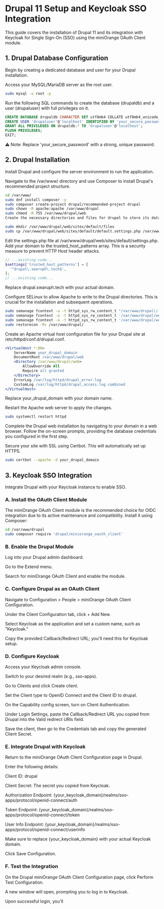 # Drupal 11 Setup and Keycloak SSO Integration

This guide covers the installation of Drupal 11 and its integration with Keycloak for Single Sign-On (SSO) using the miniOrange OAuth Client module.

## 1. Drupal Database Configuration

Begin by creating a dedicated database and user for your Drupal installation.

Access your MySQL/MariaDB server as the root user.

```bash
sudo mysql -u root -p
```

Run the following SQL commands to create the database (drupaldb) and a user (drupaluser) with full privileges on it.

```sql
CREATE DATABASE drupaldb CHARACTER SET utf8mb4 COLLATE utf8mb4_unicode_ci;
CREATE USER 'drupaluser'@'localhost' IDENTIFIED BY 'your_secure_password';
GRANT ALL PRIVILEGES ON drupaldb.* TO 'drupaluser'@'localhost';
FLUSH PRIVILEGES;
EXIT;
```

⚠️ Note: Replace 'your_secure_password' with a strong, unique password.

## 2. Drupal Installation

Install Drupal and configure the server environment to run the application.

Navigate to the /var/www/ directory and use Composer to install Drupal's recommended project structure.

```bash
cd /var/www/
sudo dnf install composer -y
sudo composer create-project drupal/recommended-project drupal
sudo chown -R apache:apache /var/www/drupal
sudo chmod -R 755 /var/www/drupal/web
Create the necessary directories and files for drupal to store its data and configuration.
```
```bash
sudo mkdir /var/www/drupal/web/sites/default/files
sudo cp /var/www/drupal/web/sites/default/default.settings.php /var/www/drupal/web/sites/default/settings.php
```

Edit the settings.php file at /var/www/drupal/web/sites/default/settings.php. Add your domain to the trusted_host_patterns array. This is a security measure to prevent HTTP Host header attacks.

```php
// ...existing code...
$settings['trusted_host_patterns'] = [
  '^drupal\.swaruph\.tech$',
];
// ...existing code...
```

Replace drupal.swaruph.tech with your actual domain.

Configure SELinux to allow Apache to write to the Drupal directories. This is crucial for the installation and subsequent operations.

```bash
sudo semanage fcontext -a -t httpd_sys_rw_content_t "/var/www/drupal(/.*)?"
sudo semanage fcontext -a -t httpd_sys_rw_content_t '/var/www/drupal/web/sites/default/settings.php'
sudo semanage fcontext -a -t httpd_sys_rw_content_t '/var/www/drupal/web/sites/default/files'
sudo restorecon -Rv /var/www/drupal/
```

Create an Apache virtual host configuration file for your Drupal site at /etc/httpd/conf.d/drupal.conf.

```apache
<VirtualHost *:80>
    ServerName your_drupal_domain
    DocumentRoot /var/www/drupal/web
    <Directory /var/www/drupal/web>
        AllowOverride All
        Require all granted
    </Directory>
    ErrorLog /var/log/httpd/drupal_error.log
    CustomLog /var/log/httpd/drupal_access.log combined
</VirtualHost>
```

Replace your_drupal_domain with your domain name.

Restart the Apache web server to apply the changes.

```bash
sudo systemctl restart httpd
```

Complete the Drupal web installation by navigating to your domain in a web browser. Follow the on-screen prompts, providing the database credentials you configured in the first step.

Secure your site with SSL using Certbot. This will automatically set up HTTPS.

```bash
sudo certbot --apache -d your_drupal_domain
```

## 3. Keycloak SSO Integration

Integrate Drupal with your Keycloak instance to enable SSO.

### A. Install the OAuth Client Module

The miniOrange OAuth Client module is the recommended choice for OIDC integration due to its active maintenance and compatibility. Install it using Composer:

```bash
cd /var/www/drupal
sudo composer require 'drupal/miniorange_oauth_client'
```

### B. Enable the Drupal Module

Log into your Drupal admin dashboard.

Go to the Extend menu.

Search for miniOrange OAuth Client and enable the module.

### C. Configure Drupal as an OAuth Client

Navigate to Configuration > People > miniOrange OAuth Client Configuration.

Under the Client Configuration tab, click + Add New.

Select Keycloak as the application and set a custom name, such as "Keycloak."

Copy the provided Callback/Redirect URL; you'll need this for Keycloak setup.

### D. Configure Keycloak

Access your Keycloak admin console.

Switch to your desired realm (e.g., sso-apps).

Go to Clients and click Create client.

Set the Client type to OpenID Connect and the Client ID to drupal.

On the Capability config screen, turn on Client Authentication.

Under Login Settings, paste the Callback/Redirect URL you copied from Drupal into the Valid redirect URIs field.

Save the client, then go to the Credentials tab and copy the generated Client Secret.

### E. Integrate Drupal with Keycloak

Return to the miniOrange OAuth Client Configuration page in Drupal.

Enter the following details:

Client ID: drupal

Client Secret: The secret you copied from Keycloak.

Authorization Endpoint: {your_keycloak_domain}/realms/sso-apps/protocol/openid-connect/auth

Token Endpoint: {your_keycloak_domain}/realms/sso-apps/protocol/openid-connect/token

User Info Endpoint: {your_keycloak_domain}/realms/sso-apps/protocol/openid-connect/userinfo

Make sure to replace {your_keycloak_domain} with your actual Keycloak domain.

Click Save Configuration.

### F. Test the Integration

On the Drupal miniOrange OAuth Client Configuration page, click Perform Test Configuration.

A new window will open, prompting you to log in to Keycloak.

Upon successful login, you'll

